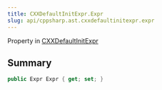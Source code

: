 ```yaml
---
title: CXXDefaultInitExpr.Expr
slug: api/cppsharp.ast.cxxdefaultinitexpr.expr
---
```

Property in [CXXDefaultInitExpr](/api/cppsharp/ast/cxxdefaultinitexpr)

## Summary



```csharp
public Expr Expr { get; set; }
```

